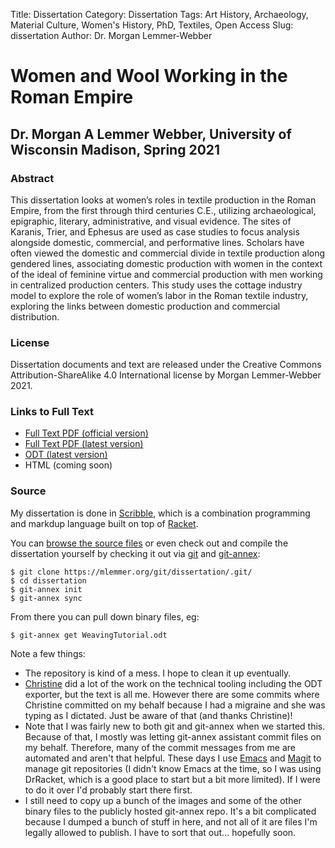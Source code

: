 Title: Dissertation
Category: Dissertation
Tags: Art History, Archaeology, Material Culture, Women's History, PhD, Textiles, Open Access
Slug: dissertation
Author: Dr. Morgan Lemmer-Webber

# Women and Wool Working in the Roman Empire

## Dr. Morgan A Lemmer Webber, University of Wisconsin Madison, Spring 2021 

### Abstract

This dissertation looks at women’s roles in textile production in the Roman
Empire, from the first through third centuries C.E., utilizing archaeological,
epigraphic, literary, administrative, and visual evidence. The sites of Karanis, Trier,
and Ephesus are used as case studies to focus analysis alongside domestic,
commercial, and performative lines. Scholars have often viewed the domestic and
commercial divide in textile production along gendered lines, associating domestic
production with women in the context of the ideal of feminine virtue and
commercial production with men working in centralized production centers. This
study uses the cottage industry model to explore the role of women’s labor in the
Roman textile industry, exploring the links between domestic production and
commercial distribution.

### License

Dissertation documents and text are released under the Creative Commons Attribution-ShareAlike 4.0 International license by Morgan Lemmer-Webber 2021.

### Links to Full Text

* [Full Text PDF (official version)]({static}/dissertation/Dissertation-official.pdf)
* [Full Text PDF (latest version)]({static}/dissertation/Dissertation.pdf)
* [ODT (latest version)]({static}/dissertation/Dissertation.odt)
* HTML (coming soon)

### Source

My dissertation is done in
[Scribble](https://docs.racket-lang.org/scribble/),
which is a combination programming and markdup language built on top of
[Racket](https://racket-lang.org/).

You can [browse the source files](https://mlemmer.org/git/dissertation/)
or even check out and compile the dissertation yourself by checking it
out via [git](https://git-scm.com/) and [git-annex](https://git-annex.branchable.com/):

```
$ git clone https://mlemmer.org/git/dissertation/.git/
$ cd dissertation
$ git-annex init
$ git-annex sync
```

From there you can pull down binary files, eg:

```
$ git-annex get WeavingTutorial.odt
```

Note a few things:

* The repository is kind of a mess.  I hope to clean it up eventually.
* [Christine](https://dustycloud.org/) did a lot of the work on the technical tooling including the ODT exporter, but the text is all me.  However there are some commits where Christine committed on my behalf because I had a migraine and she was typing as I dictated.  Just be aware of that (and thanks Christine)!
* Note that I was fairly new to both git and git-annex when we started this.  Because of that, I mostly was letting git-annex assistant commit files on my behalf.  Therefore, many of the commit messages from me are automated and aren't that helpful.  These days I use [Emacs](https://www.gnu.org/software/emacs/) and [Magit](https://magit.vc/) to manage git repositories (I didn't know Emacs at the time, so I was using DrRacket, which is a good place to start but a bit more limited).  If I were to do it over I'd probably start there first.
* I still need to copy up a bunch of the images and some of the other binary files to the publicly hosted git-annex repo.  It's a bit complicated because I dumped a bunch of stuff in here, and not all of it are files I'm legally allowed to publish.  I have to sort that out... hopefully soon.
